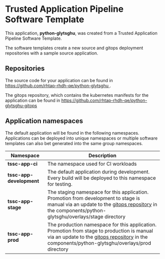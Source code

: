 # Trusted Application Pipeline Software Template

This application, **python-glytsghu**, was created from a Trusted Application Pipeline Software Template.

The software templates create a new source and gitops deployment repositories with a sample source application. 

## Repositories

The source code for your application can be found in [https://github.com/rhtap-rhdh-qe/python-glytsghu ](https://github.com/rhtap-rhdh-qe/python-glytsghu ).
 
The gitops repository, which contains the kubernetes manifests for the application can be found in 
[https://github.com/rhtap-rhdh-qe/python-glytsghu-gitops ](https://github.com/rhtap-rhdh-qe/python-glytsghu-gitops ) 

## Application namespaces 

The default application will be found in the following namespaces. Applications can be deployed into unique namespaces or multiple software templates can also bet generated into the same group namespaces.  

|  Namespace   |  Description   |  
| -------- | -------- |
| **tssc-app-ci** | The namespace used for CI workloads |
| **tssc-app-development** | The default application during development. Every build will be deployed to this namespace for testing. |
| **tssc-app-stage** | The staging namespace for this application. Promotion from development to stage is manual via an update to the [gitops repository](https://github.com/rhtap-rhdh-qe/python-glytsghu-gitops ) in the components/python-glytsghu/overlays/stage directory |
| **tssc-app-prod** | The production namespace for this application. Promotion from stage to production is manual via an update to the [gitops repository](https://github.com/rhtap-rhdh-qe/python-glytsghu-gitops ) in the components/python-glytsghu/overlays/prod directory |